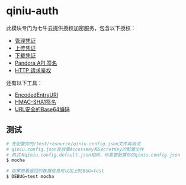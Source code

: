 # qiniu-auth

此模块专门为七牛云提供授权加密服务，包含以下授权：

- [管理凭证](https://developer.qiniu.com/kodo/manual/1201/access-token)
- [上传凭证](https://developer.qiniu.com/kodo/manual/1208/upload-token)
- [下载凭证](https://developer.qiniu.com/kodo/manual/1202/download-token)
- [Pandora API 签名](https://developer.qiniu.com/insight/api/4814/the-api-signature)
- [HTTP 请求鉴权](https://developer.qiniu.com/pili/api/2772/http-requests-authentication)

还有以下工具：

- [EncodedEntryURI](https://developer.qiniu.com/kodo/api/1276/data-format)
- [HMAC-SHA1签名](https://developer.qiniu.com/linking/glossary/5287/linking-hmac-sha1)
- [URL安全的Base64编码](https://developer.qiniu.com/kodo/manual/1231/appendix#urlsafe-base64)

## 测试

```bash
# 先配置你的/test/resource/qiniu.config.json文件再测试
# qiniu.config.json是放置AccessKey和SecretKey的配置文件
# 格式与qiniu.config.default.json相同，你需要配置你的qiniu.config.json
$ mocha

# 如果想看返回的数据信息可以加上DEBUG=test
$ DEBUG=test mocha
```